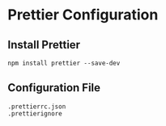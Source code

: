 # Prettier Configuration

## Install Prettier

    npm install prettier --save-dev

## Configuration File

    .prettierrc.json
    .prettierignore
